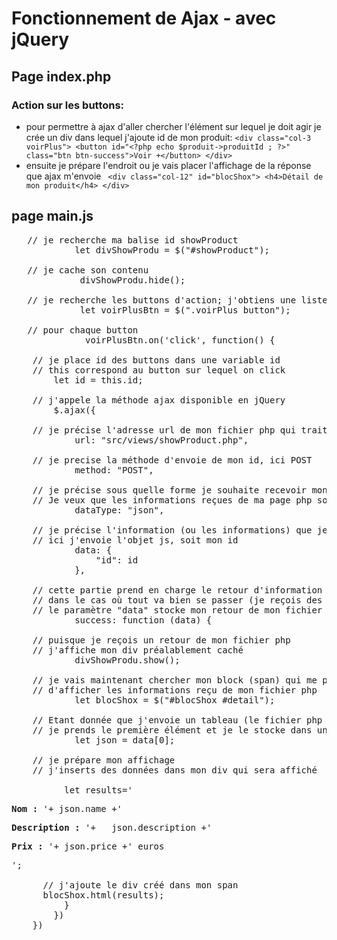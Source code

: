 # Fonctionnement de Ajax - avec jQuery

## Page index.php

### Action sur les buttons:
  - pour permettre à ajax d'aller chercher l'élément sur lequel je doit agir je crée un div dans lequel j'ajoute id de mon produit:
          `
                <div class="col-3 voirPlus">
                        <button id="<?php echo $produit->produitId ; ?>" class="btn btn-success">Voir +</button>
                </div>
          `      
  - ensuite je prépare l'endroit ou je vais placer l'affichage de la réponse que ajax m'envoie
       ` <div class="col-12" id="blocShox">
                    <h4>Détail de mon produit</h4>
          </div>`
 
## page main.js
<pre>
   // je recherche ma balise id showProduct
            let divShowProdu = $("#showProduct");
  
   // je cache son contenu
             divShowProdu.hide();
   
   // je recherche les buttons d'action; j'obtiens une liste de tous les buttons
             let voirPlusBtn = $(".voirPlus button");
   
   // pour chaque button
              voirPlusBtn.on('click', function() {  
    
    // je place id des buttons dans une variable id
    // this correspond au button sur lequel on click 
        let id = this.id;

    // j'appele la méthode ajax disponible en jQuery
        $.ajax({
   
    // je précise l'adresse url de mon fichier php qui traitera les informations réçues
            url: "src/views/showProduct.php",
            
    // je precise la méthode d'envoie de mon id, ici POST
            method: "POST",
    
    // je précise sous quelle forme je souhaite recevoir mon retour. 
    // Je veux que les informations reçues de ma page php soient sous forme de json
            dataType: "json",
    
    // je précise l'information (ou les informations) que je souhaite envoyer vers mon fichier php
    // ici j'envoie l'objet js, soit mon id
            data: {
                "id": id
            },
    
    // cette partie prend en charge le retour d'information de mon fichier php
    // dans le cas où tout va bien se passer (je reçois des informations de mon fichier php) => success
    // le paramètre "data" stocke mon retour de mon fichier php
            success: function (data) {
            
    // puisque je reçois un retour de mon fichier php
    // j'affiche mon div préalablement caché
            divShowProdu.show();
                
    // je vais maintenant chercher mon block (span) qui me permet 
    // d'afficher les informations reçu de mon fichier php
            let blocShox = $("#blocShox #detail");

    // Etant donnée que j'envoie un tableau (le fichier php m'envoie un tableau)
    // je prends le première élément et je le stocke dans une variable json
            let json = data[0];

    // je prépare mon affichage 
    // j'inserts des données dans mon div qui sera affiché
                     
          let results='<div class="col-12"><p><b>Nom : </b>'+ json.name +'</p></div><div class="col-3"><p><b>Description : </b>'+   json.description +'</p></div><div class="col-3"><p><b>Prix : </b>'+ json.price +' euros</p></div>';

      // j'ajoute le div créé dans mon span 
      blocShox.html(results);
          }
        })
    })
    </pre>
        

